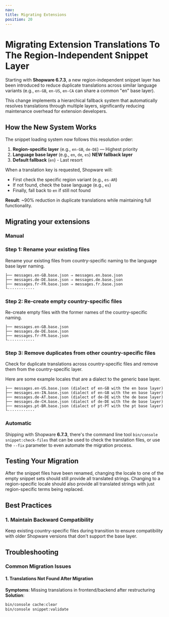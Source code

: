 ```yaml
---
nav:
title: Migrating Extensions
position: 20
---
```


# Migrating Extension Translations To The Region-Independent Snippet Layer

Starting with **Shopware 6.7.3**, a new region-independent snippet layer has been introduced to reduce duplicate
translations across similar language variants (e.g., `en-GB`, `en-US`, `en-CA` can share a common "en" base layer).

This change implements a hierarchical fallback system that automatically resolves translations through multiple layers,
significantly reducing maintenance overhead for extension developers.

## How the New System Works

The snippet loading system now follows this resolution order:

1. **Region-specific layer** (e.g., `en-GB`, `de-DE`) — Highest priority
2. **Language base layer** (e.g., `en`, `de`, `es`)  **NEW fallback layer**
3. **Default fallback** (`en`) - Last resort

When a translation key is requested, Shopware will:

- First check the specific region variant (e.g., `es-AR`)
- If not found, check the base language (e.g., `es`)
- Finally, fall back to `en` if still not found

**Result**: ~90% reduction in duplicate translations while maintaining full functionality.

## Migrating your extensions

### Manual

### Step 1: Rename your existing files

Rename your existing files from country-specific naming to the language base layer naming.

```Generic
├── messages.en-GB.base.json ⇒ messages.en.base.json
├── messages.de-DE.base.json ⇒ messages.de.base.json
├── messages.fr-FR.base.json ⇒ messages.fr.base.json
└············
```

### Step 2: Re-create empty country-specific files

Re-create empty files with the former names of the country-specific naming.

```Generic
├── messages.en-GB.base.json
├── messages.de-DE.base.json
├── messages.fr-FR.base.json
└············
```

### Step 3: Remove duplicates from other country-specific files

Check for duplicate translations across country-specific files and remove them from the country-specific layer.

Here are some example locales that are a dialect to the generic base layer.

```Generic
├── messages.en-US.base.json (dialect of en-GB with the en base layer)
├── messages.en-IN.base.json (dialect of en-GB with the en base layer)
├── messages.de-AT.base.json (dialect of de-DE with the de base layer)
├── messages.de-CH.base.json (dialect of de-DE with the de base layer)
├── messages.pt-BR.base.json (dialect of pt-PT with the pt base layer)
└············
```

### Automatic

Shipping with Shopware **6.7.3**, there's the command line tool `bin/console snippet:check-files` that can be used to
check the translation files, or use the `--fix` parameter to even automate the migration process.

## Testing Your Migration

After the snippet files have been renamed, changing the locale to one of the empty snippet sets should still provide
all translated strings. Changing to a region-specific locale should also provide all translated strings with just
region-specific terms being replaced.

## Best Practices

### 1. Maintain Backward Compatibility

Keep existing country-specific files during transition to ensure compatibility with older Shopware versions that don't
support the base layer.

## Troubleshooting

### Common Migration Issues

#### 1. Translations Not Found After Migration

**Symptoms**: Missing translations in frontend/backend after restructuring
**Solution**:

```bash
bin/console cache:clear
bin/console snippet:validate
```
